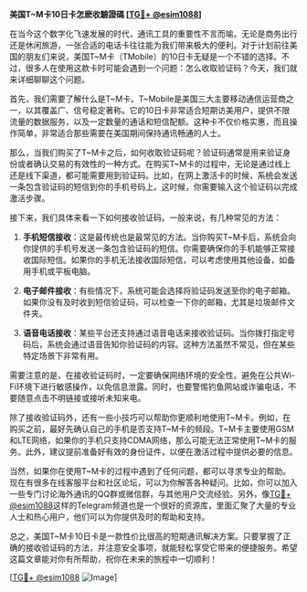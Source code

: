 **美国T~M卡10日卡怎麽收驗證碼 [[TG💪+ @esim1088](https://t.me/s/esim1088)]**

在当今这个数字化飞速发展的时代，通讯工具的重要性不言而喻。无论是商务出行还是休闲旅游，一张合适的电话卡往往能为我们带来极大的便利。对于计划前往美国的朋友们来说，美国T~M卡（TMobile）的10日卡无疑是一个不错的选择。不过，很多人在使用这款卡时可能会遇到一个问题：怎么收取验证码？今天，我们就来详细聊聊这个问题。

首先，我们需要了解什么是T~M卡。T~Mobile是美国三大主要移动通信运营商之一，以其覆盖广、信号稳定著称。它的10日卡非常适合短期访美用户，提供不限流量的数据服务，以及一定数量的通话和短信配额。这种卡不仅价格实惠，而且操作简单，非常适合那些需要在美国期间保持通讯畅通的人士。

那么，当我们购买了T~M卡之后，如何收取验证码呢？验证码通常是用来验证身份或者确认交易的有效性的一种方式。在购买T~M卡的过程中，无论是通过线上还是线下渠道，都可能需要用到验证码。比如，在网上激活卡的时候，系统会发送一条包含验证码的短信到你的手机号码上。这时候，你需要输入这个验证码以完成激活步骤。

接下来，我们具体来看一下如何接收验证码。一般来说，有几种常见的方法：

1. **手机短信接收**：这是最传统也是最常见的方法。当你购买T~M卡后，系统会向你提供的手机号发送一条包含验证码的短信。你需要确保你的手机能够正常接收国际短信。如果你的手机无法接收国际短信，可以考虑使用其他设备，如备用手机或平板电脑。

2. **电子邮件接收**：有些情况下，系统可能会选择将验证码发送至你的电子邮箱。如果你没有及时收到短信验证码，可以检查一下你的邮箱，尤其是垃圾邮件文件夹。

3. **语音电话接收**：某些平台还支持通过语音电话来接收验证码。当你拨打指定号码后，系统会通过语音告知你验证码的内容。这种方法虽然不常见，但在某些特定场景下非常有用。

需要注意的是，在接收验证码时，一定要确保网络环境的安全性。避免在公共Wi-Fi环境下进行敏感操作，以免信息泄露。同时，也要警惕钓鱼网站或诈骗电话，不要随意点击不明链接或接听未知来电。

除了接收验证码外，还有一些小技巧可以帮助你更顺利地使用T~M卡。例如，在购买之前，最好先确认自己的手机是否支持T~M卡的频段。T~M卡主要使用GSM和LTE网络，如果你的手机只支持CDMA网络，那么可能无法正常使用T~M卡的服务。此外，建议提前准备好有效的身份证件，以便在激活过程中提供必要的信息。

当然，如果你在使用T~M卡的过程中遇到了任何问题，都可以寻求专业的帮助。现在有很多在线客服平台和社区论坛，可以为你解答各种疑问。比如，你可以加入一些专门讨论海外通讯的QQ群或微信群，与其他用户交流经验。另外，像[TG💪+ @esim1088](https://t.me/s/esim1088)这样的Telegram频道也是一个很好的资源库，里面汇聚了大量的专业人士和热心用户，他们可以为你提供及时的帮助和支持。

总之，美国T~M卡10日卡是一款性价比很高的短期通讯解决方案。只要掌握了正确的接收验证码的方法，并注意安全事项，就能轻松享受它带来的便捷服务。希望这篇文章能对你有所帮助，祝你在未来的旅程中一切顺利！

[[TG💪+ @esim1088](https://t.me/s/esim1088) ![Image](https://i.postimg.cc/4NQfJmqS/Snipaste-2025-05-13-00-14-12.png)]